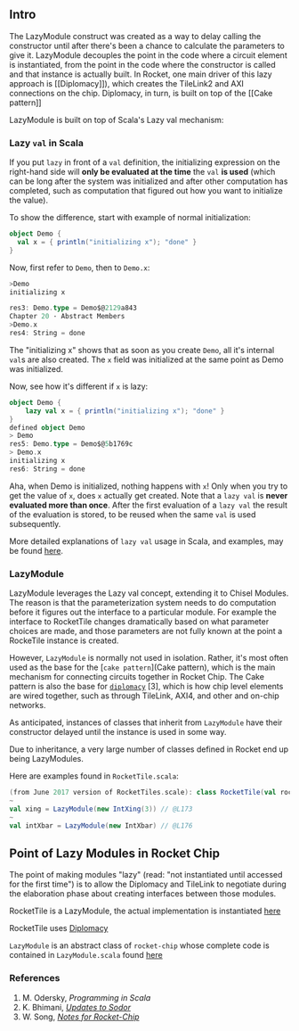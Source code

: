 ## Intro
The LazyModule construct was created as a way to delay calling the constructor until after there's been a chance to calculate the parameters to give it.  LazyModule decouples the point in the code where a circuit element is instantiated, from the point in the code where the constructor is called and that instance is actually built.  In Rocket, one main driver of this lazy approach is [[Diplomacy]]), which creates the TileLink2 and AXI connections on the chip.  Diplomacy, in turn, is built on top of the [[Cake pattern]]

LazyModule is built on top of Scala's Lazy val mechanism:

### Lazy `val` in Scala

If you put `lazy` in front of a `val` definition, the initializing expression on the right-hand side will **only be evaluated at the time** the `val` **is used** (which can be long after the system was initialized and after other computation has completed, such as computation that figured out how you want to initialize the value).

To show the difference, start with example of normal initialization:

```scala
object Demo {
  val x = { println("initializing x"); "done" }
}
```
Now, first refer to `Demo`, then to `Demo.x`:

```scala
>Demo
initializing x

res3: Demo.type = Demo$@2129a843
Chapter 20 · Abstract Members
>Demo.x
res4: String = done
```
The "initializing x" shows that as soon as you create `Demo`, all it's internal `val`s are also created.  The `x` field was initialized at the same point as Demo was initialized. 

Now, see how it's different if `x` is lazy:
```scala
object Demo {
    lazy val x = { println("initializing x"); "done" }
}
defined object Demo
> Demo
res5: Demo.type = Demo$@5b1769c
> Demo.x
initializing x
res6: String = done
```

Aha, when Demo is initialized, nothing happens with `x`! Only when you try to get the value of `x`, does `x` actually get created. Note that a `lazy val` is **never evaluated more than once**. After the first evaluation of a `lazy val` the result of the evaluation is stored, to be reused when the same `val` is used subsequently.

More detailed explanations of `lazy val` usage in Scala, and examples, may be found [here](https://www.scala-exercises.org/scala_tutorial/lazy_evaluation).

### LazyModule
LazyModule leverages the Lazy val concept, extending it to Chisel Modules.  The reason is that the parameterization system needs to do computation before it figures out the interface to a particular module.  For example the interface to RocketTile changes dramatically based on what parameter choices are made, and those parameters are not fully known at the point a RockeTile instance is created. 

However, `LazyModule` is normally not used in isolation.  Rather, it's most often used as the base for the [`cake pattern`](Cake pattern), which is the main mechanism for connecting circuits together in Rocket Chip.  The Cake pattern is also the base for [`diplomacy`](Diplomacy) [3], which is how chip level elements are wired together, such as through TileLink, AXI4, and other and on-chip networks.

As anticipated, instances of classes that inherit from `LazyModule` have their constructor delayed until the instance is used in some way.

Due to inheritance, a very large number of classes defined in Rocket end up being LazyModules.

Here are examples found in `RocketTile.scala`:

```scala
(from June 2017 version of RocketTiles.scale): class RocketTile(val rocketParams: RocketTileParams, val hartid: Int)(implicit p: Parameters) extends BaseTile(rocketParams)(p)  where BaseTile extends LazyModule
~
val xing = LazyModule(new IntXing(3)) // @L173
~
val intXbar = LazyModule(new IntXbar) // @L176
```

## Point of Lazy Modules in Rocket Chip

The point of making modules "lazy" (read: "not instantiated until accessed for the first time") is to allow the Diplomacy and TileLink to negotiate during the elaboration phase about creating interfaces between those modules.  

RocketTile is a LazyModule, the actual implementation is instantiated [here](https://github.com/freechipsproject/rocket-chip/blob/20a88768560ca810c0dbe79f1a33604268d921c7/src/main/scala/tile/RocketTile.scala#L95)

RocketTile uses [Diplomacy](https://github.com/librecores/riscv-sodor/wiki/Diplomacy)

`LazyModule` is an abstract class of `rocket-chip` whose complete code is contained in `LazyModule.scala` found [here](https://github.com/freechipsproject/rocket-chip/blob/master/src/main/scala/diplomacy/LazyModule.scala)

### References

1. M. Odersky, *Programming in Scala*
1. K. Bhimani, *[Updates to Sodor](https://codelec.github.io/gsoc/gsoc3/)*
3. W. Song, *[Notes for Rocket-Chip](https://github.com/cnrv/rocket-chip-read/)*